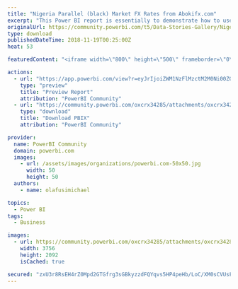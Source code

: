 ```yaml
---
title: "Nigeria Parallel (black) Market FX Rates from Abokifx.com"
excerpt: "This Power BI report is essentially to demonstrate how to use Power BI to pull data from a website and transform/clean it via PowerQuery (Query"
originalUrl: https://community.powerbi.com/t5/Data-Stories-Gallery/Nigeria-Parallel-black-Market-FX-Rates-from-Abokifx-com/m-p/568355
type: download
publishedDateTime: 2018-11-19T00:25:00Z
heat: 53

featuredContent: "<iframe width=\"800\" height=\"500\" frameborder=\"0\" src=\"https://app.powerbi.com/view?r=eyJrIjoiZWM1NzFlMzctM2M0Ni00ZGEzLWE0NjAtNjU5MjE2Y2ZhZTg4IiwidCI6IjgwZTlhM2Y3LTZhNTQtNDQ2OS05NTlhLWQ2MWFhNTM4Y2M4ZiIsImMiOjh9\"></iframe>"

actions:
  - url: "https://app.powerbi.com/view?r=eyJrIjoiZWM1NzFlMzctM2M0Ni00ZGEzLWE0NjAtNjU5MjE2Y2ZhZTg4IiwidCI6IjgwZTlhM2Y3LTZhNTQtNDQ2OS05NTlhLWQ2MWFhNTM4Y2M4ZiIsImMiOjh9"
    type: "preview"
    title: "Preview Report"
    attribution: "PowerBI Community"
  - url: "https://community.powerbi.com/oxcrx34285/attachments/oxcrx34285/DataStoriesGallery/2372/2/abokifx.pbix"
    type: "download"
    title: "Download PBIX"
    attribution: "PowerBI Community"

provider:
  name: PowerBI Community
  domain: powerbi.com
  images:
    - url: /assets/images/organizations/powerbi.com-50x50.jpg
      width: 50
      height: 50
  authors:
    - name: olafusimichael

topics:
  - Power BI
tags:
  - Business

images:
  - url: https://community.powerbi.com/oxcrx34285/attachments/oxcrx34285/DataStoriesGallery/2372/1/abokifx%20pbi.jpg
    width: 3756
    height: 2092
    isCached: true

secured: "zxU3r8RsEH4rZ0Mpd2GTGfrg3sGBkyzzdFQYqvs5HP4peHb/LoC/XM0sCVUsFlWGYEIH49qTbin/bqzPCLinSI7IKdTK7FjU/kU7Y9wPI596AS6gIDRzeNIocX/oUP1v6PO60ad2QwChdbmPJrWPLJHvocvWzJCPOwRpZlaFbs/CZq4wu2WVvZGHxd8BZNxup/49oEdIOFxN/3CAki8RZ/n9oO2BX8fvobxjWv3D/yD7Ac2aXQwaG2dX77rJPbsZ5RKb3ik6aVTU4QM57VKH1Ibyyk7gXopO6aKZaUQWJctbE92iTT/WnnyT75UGqdA7Qj956JXR9AQEIff00ML50f0J3WukA2uOi1EGURTBOl4DTs+uB6Q/lL6lKX4tgFjA4f9dpyRk+b3J58od1u75Y0XEEU4fw+nEiwtC6+Z0TbQ=;LXRalOq+o1WAwlCvdmyzVw=="
---
```


